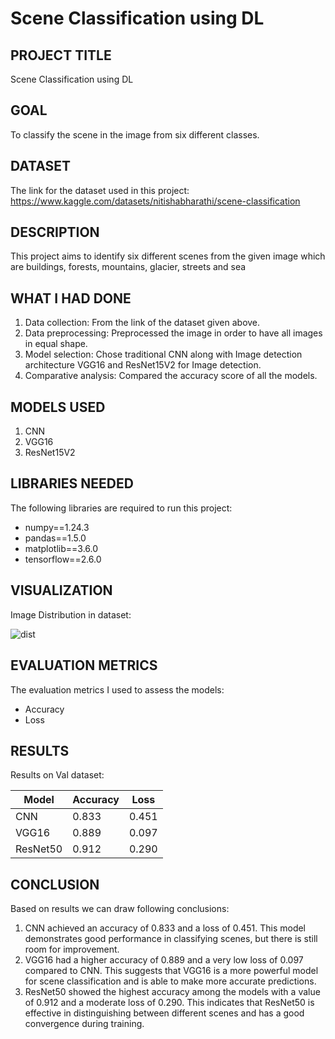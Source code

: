 # Scene Classification using DL

## PROJECT TITLE

Scene Classification using DL

## GOAL

To classify the scene in the image from six different classes. 

## DATASET

The link for the dataset used in this project: https://www.kaggle.com/datasets/nitishabharathi/scene-classification

## DESCRIPTION

This project aims to identify six different scenes from the given image which are buildings, forests, mountains, glacier, streets and sea

## WHAT I HAD DONE

1. Data collection: From the link of the dataset given above. 
2. Data preprocessing: Preprocessed the image in order to have all images in equal shape.
3. Model selection: Chose traditional CNN along with Image detection architecture VGG16 and ResNet15V2 for Image detection.
4. Comparative analysis: Compared the accuracy score of all the models.

## MODELS USED

1. CNN
2. VGG16
3. ResNet15V2


## LIBRARIES NEEDED

The following libraries are required to run this project:

- numpy==1.24.3
- pandas==1.5.0
- matplotlib==3.6.0
- tensorflow==2.6.0

## VISUALIZATION
Image Distribution in dataset:

![dist](https://github.com/achrekarom12/DL-Simplified/assets/88442486/c828fa7d-cce4-420e-aa3b-361ff9bf3ca4)



## EVALUATION METRICS

The evaluation metrics I used to assess the models:

- Accuracy 
- Loss


## RESULTS
Results on Val dataset:

| Model      | Accuracy | Loss    |
|------------|----------|---------|
| CNN    | 0.833     | 0.451   |
| VGG16    | 0.889     | 0.097    |
| ResNet50    | 0.912     | 0.290    |


## CONCLUSION
Based on results we can draw following conclusions:
1. CNN achieved an accuracy of 0.833 and a loss of 0.451. This model demonstrates good performance in classifying scenes, but there is still room for improvement.
2. VGG16 had a higher accuracy of 0.889 and a very low loss of 0.097 compared to CNN. This suggests that VGG16 is a more powerful model for scene classification and is able to make more accurate predictions.
3. ResNet50 showed the highest accuracy among the models with a value of 0.912 and a moderate loss of 0.290. This indicates that ResNet50 is effective in distinguishing between different scenes and has a good convergence during training.
